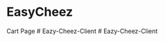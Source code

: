 # EasyCheez

Cart Page
#   E a z y - C h e e z - C l i e n t  
 #   E a z y - C h e e z - C l i e n t  
 